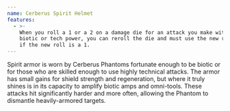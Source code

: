 ```yaml
---
name: Cerberus Spirit Helmet
features:
  - >-
    When you roll a 1 or a 2 on a damage die for an attack you make with a
    biotic or tech power, you can reroll the die and must use the new roll, even
    if the new roll is a 1.
---
```

Spirit armor is worn by Cerberus Phantoms fortunate enough to be biotic or for those who are skilled 
enough to use highly technical attacks. The armor has small gains for shield strength and 
regeneration, but where it truly shines is in its capacity to amplify biotic amps and omni-tools. 
These attacks hit significantly harder and more often, allowing the Phantom to dismantle 
heavily-armored targets.
